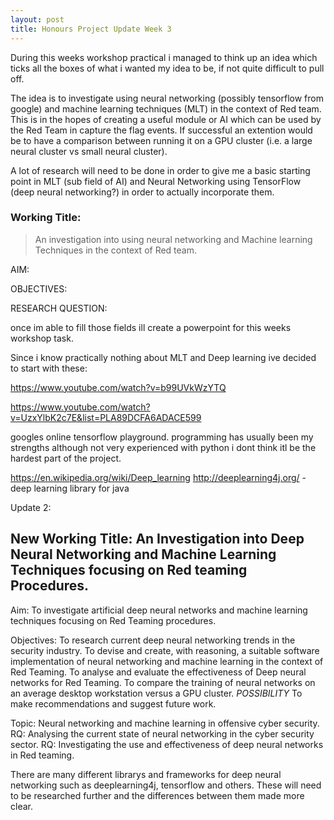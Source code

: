 ```yaml
---
layout: post
title: Honours Project Update Week 3
---
```


During this weeks workshop practical i managed to think up an idea which ticks all the boxes of what i wanted my idea to be, if not quite difficult to pull off.

The idea is to investigate using neural networking (possibly tensorflow from google) and machine learning techniques (MLT) in the context of Red team. 
This is in the hopes of creating  a useful module or AI which can be used by the Red Team in capture the flag events. If successful an extention would be to have a comparison between running it on a GPU cluster (i.e. a large neural cluster vs small neural cluster).

A lot of research will need to be done in order to give me a basic starting point in MLT (sub field of AI) and Neural Networking using TensorFlow (deep neural networking?) in order to actually incorporate them.

### Working Title:

> An investigation into using neural networking and Machine learning Techniques in the context of Red team.

AIM:

OBJECTIVES:

RESEARCH QUESTION:  

once im able to fill those fields ill create a powerpoint for this weeks workshop task.

Since i know practically nothing about MLT and Deep learning ive decided to start with these: 

https://www.youtube.com/watch?v=b99UVkWzYTQ  

https://www.youtube.com/watch?v=UzxYlbK2c7E&list=PLA89DCFA6ADACE599

googles online tensorflow playground.
programming has usually been my strengths although not very experienced with python i dont think itl be the hardest part of the project.

https://en.wikipedia.org/wiki/Deep_learning
http://deeplearning4j.org/ - deep learning library for java

Update 2:

## New Working Title:  An Investigation into Deep Neural Networking and Machine Learning Techniques focusing on Red teaming Procedures.

Aim:  To investigate artificial deep neural networks and machine learning techniques focusing on Red Teaming procedures.

Objectives:
To research current deep neural networking trends in the security industry.
To devise and create, with reasoning, a suitable software implementation of neural networking and machine learning in the context of Red Teaming.
To analyse and evaluate the effectiveness of Deep neural networks for Red Teaming.
To compare the training of neural networks on an average desktop workstation versus a GPU cluster. *POSSIBILITY*
To make recommendations and suggest future work.

Topic: Neural networking and machine learning in offensive cyber security.
RQ: Analysing the current state of neural networking in the cyber security sector.
RQ: Investigating the use and effectiveness of deep neural networks in Red teaming.

There are many different librarys and frameworks for deep neural networking such as deeplearning4j, tensorflow and others. These will need to be researched further and the differences between them made more clear.